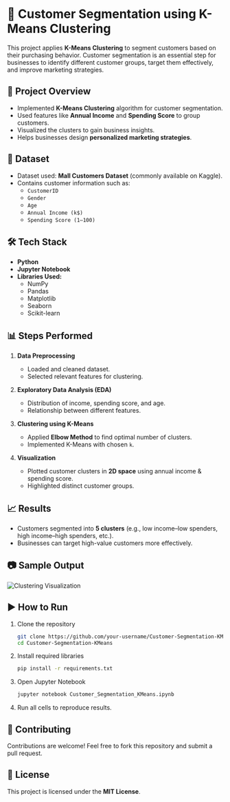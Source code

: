 # 🛒 Customer Segmentation using K-Means Clustering

This project applies **K-Means Clustering** to segment customers based on their purchasing behavior. Customer segmentation is an essential step for businesses to identify different customer groups, target them effectively, and improve marketing strategies.

## 🚀 Project Overview

- Implemented **K-Means Clustering** algorithm for customer segmentation.
- Used features like **Annual Income** and **Spending Score** to group customers.
- Visualized the clusters to gain business insights.
- Helps businesses design **personalized marketing strategies**.

## 📂 Dataset

- Dataset used: **Mall Customers Dataset** (commonly available on Kaggle).
- Contains customer information such as:
  - `CustomerID`
  - `Gender`
  - `Age`
  - `Annual Income (k$)`
  - `Spending Score (1–100)`

## 🛠️ Tech Stack

- **Python**
- **Jupyter Notebook**
- **Libraries Used:**
  - NumPy
  - Pandas
  - Matplotlib
  - Seaborn
  - Scikit-learn

## 📊 Steps Performed

1. **Data Preprocessing**
   - Loaded and cleaned dataset.
   - Selected relevant features for clustering.

2. **Exploratory Data Analysis (EDA)**
   - Distribution of income, spending score, and age.
   - Relationship between different features.

3. **Clustering using K-Means**
   - Applied **Elbow Method** to find optimal number of clusters.
   - Implemented K-Means with chosen `k`.

4. **Visualization**
   - Plotted customer clusters in **2D space** using annual income & spending score.
   - Highlighted distinct customer groups.

## 📈 Results

- Customers segmented into **5 clusters** (e.g., low income–low spenders, high income–high spenders, etc.).
- Businesses can target high-value customers more effectively.

## 📷 Sample Output

![Clustering Visualization](https://miro.medium.com/v2/resize:fit:720/format:webp/1*VyRk3t73Cx0d6VHJx0C3wA.png)

## ▶️ How to Run

1. Clone the repository  
   ```bash
   git clone https://github.com/your-username/Customer-Segmentation-KMeans.git
   cd Customer-Segmentation-KMeans
   ```

2. Install required libraries  
   ```bash
   pip install -r requirements.txt
   ```

3. Open Jupyter Notebook  
   ```bash
   jupyter notebook Customer_Segmentation_KMeans.ipynb
   ```

4. Run all cells to reproduce results.

## 🤝 Contributing

Contributions are welcome! Feel free to fork this repository and submit a pull request.

## 📜 License

This project is licensed under the **MIT License**.
